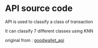 # API source code
API is used to classify a class of transaction

It can classify 7 different classes using KNN

original from : [goodwallet_api](https://github.com/macropusgiganteus/goodwallet_api)